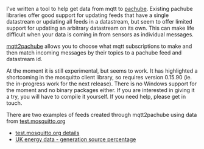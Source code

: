 <!--
.. title: mqtt2pachube
.. slug: mqtt2pachube
.. date: 2012-02-06 22:41:58
.. tags: Solutions, Obsolete
.. category:
.. link:
.. description:
.. type: text
-->

I've written a tool to help get data from mqtt to [pachube]. Existing pachube
libraries offer good support for updating feeds that have a single datastream
or updating all feeds in a datastream, but seem to offer limited support for
updating an arbitrary datastream on its own. This can make life difficult when
your data is coming in from sensors as individual messages.

[mqtt2pachube] allows you to choose what mqtt subscriptions to make and then
match incoming messages by their topics to a pachube feed and datastream id.

At the moment it is still experimental, but seems to work. It has highlighted a
shortcoming in the mosquitto client library, so requires version 0.15.90 (ie.
the in-progress work for the next release). There is no Windows support for the
moment and no binary packages either. If you are interested in giving it a try,
you will have to compile it yourself. If you need help, please get in touch.

There are two examples of feeds created through mqtt2pachube using data from
[test.mosquitto.org]

* [test.mosquitto.org details]
* [UK energy data - generation source percentage]

[pachube]: http://pachube.com/

[mqtt2pachube]: http://bitbucket.org/oojah/mqtt2pachube

[test.mosquitto.org details]: https://pachube.com/feeds/43810

[UK energy data - generation source percentage]: https://pachube.com/feeds/47080

[test.mosquitto.org]: http://test.mosquitto.org/
